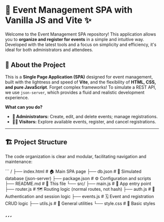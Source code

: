 # 🚀 Event Management SPA with Vanilla JS and Vite ✨

Welcome to the Event Management SPA repository! This application allows you to **organize and register for events** in a simple and intuitive way. Developed with the latest tools and a focus on simplicity and efficiency, it's ideal for both administrators and attendees.

## 🌟 About the Project

This is a **Single Page Application (SPA)** designed for event management, built with the lightness and speed of **Vite**, and the flexibility of **HTML, CSS, and pure JavaScript**. Forget complex frameworks! To simulate a REST API, we use `json-server`, which provides a fluid and realistic development experience.

**What can you do?**

* **👥 Administrators:** Create, edit, and delete events; manage registrations.
* **🙋‍♀️ Visitors:** Explore available events, register, and cancel registrations.
---
## 🏗️ Project Structure

The code organization is clear and modular, facilitating navigation and maintenance:

´´´
/
├── index.html              # 🏠 Main SPA page
├── db.json                 # 💾 Simulated database (json-server)
├── package.json            # ⚙️ Configuration and scripts
├── README.md               # 📄 This file
└── src/
├── main.js             # 🚦 App entry point
├── router.js           # 🗺️ Routing logic (normal routes, not hash)
├── auth.js             # 🔐 Authentication and session logic
├── events.js           # 🗓️ Event and registration CRUD logic
├── utils.js            # 🧰 General utilities
└── style.css           # 🎨 Basic styles

´´´
---
